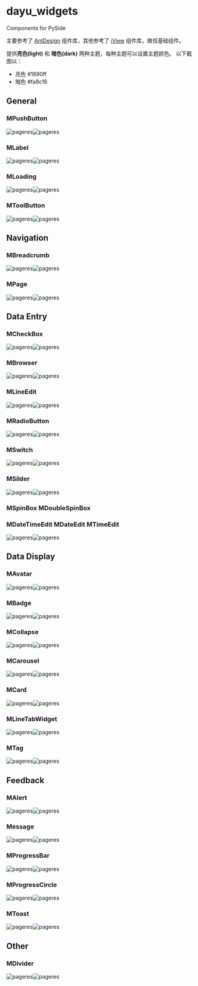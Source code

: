 # dayu_widgets

Components for PySide

主要参考了 [AntDesign](https://ant.design/) 组件库，其他参考了 [iView](https://www.iviewui.com/) 组件库，微信基础组件。


提供**亮色(light)** 和 **暗色(dark)** 两种主题，每种主题可以设置主题颜色。
以下截图以：

* 亮色 #1890ff 
* 暗色 #fa8c16

## General


### MPushButton
![pageres](screenshots/push_button_light.png)![pageres](screenshots/push_button_dark.png)

### MLabel
![pageres](screenshots/label_light.png)![pageres](screenshots/label_dark.png)

### MLoading
![pageres](screenshots/loading_light.gif)![pageres](screenshots/loading_dark.gif)

### MToolButton
![pageres](screenshots/tool_button_light.png)![pageres](screenshots/tool_button_dark.png)

## Navigation


### MBreadcrumb
![pageres](screenshots/breadcrumb_light.gif)![pageres](screenshots/breadcrumb_dark.gif)

### MPage
![pageres](screenshots/page_light.png)![pageres](screenshots/page_dark.png)


## Data Entry


### MCheckBox
![pageres](screenshots/check_box_light.png)![pageres](screenshots/check_box_dark.png)

### MBrowser
![pageres](screenshots/browser_light.png)![pageres](screenshots/browser_dark.png)

### MLineEdit
![pageres](screenshots/line_edit_light.png)![pageres](screenshots/line_edit_dark.png)

### MRadioButton
![pageres](screenshots/radio_button_light.png)![pageres](screenshots/radio_button_dark.png)

### MSwitch
![pageres](screenshots/switch_light.png)![pageres](screenshots/switch_dark.png)

### MSilder
![pageres](screenshots/slider_light.png)![pageres](screenshots/slider_dark.png)

### MSpinBox MDoubleSpinBox 
### MDateTimeEdit MDateEdit MTimeEdit
![pageres](screenshots/spin_box_light.png)![pageres](screenshots/spin_box_dark.png)


## Data Display


### MAvatar
![pageres](screenshots/avatar_light.png)![pageres](screenshots/avatar_dark.png)

### MBadge
![pageres](screenshots/badge_light.png)![pageres](screenshots/badge_dark.png)

### MCollapse
![pageres](screenshots/collapse_light.png)![pageres](screenshots/collapse_dark.png)

### MCarousel
![pageres](screenshots/carousel_light.png)![pageres](screenshots/carousel_dark.png)

### MCard
![pageres](screenshots/card_light.png)![pageres](screenshots/card_dark.png)

### MLineTabWidget
![pageres](screenshots/line_tab_widget_light.gif)![pageres](screenshots/line_tab_widget_dark.gif)

### MTag
![pageres](screenshots/tag_light.png)![pageres](screenshots/tag_dark.png)


## Feedback


### MAlert
![pageres](screenshots/alert_light.png)![pageres](screenshots/alert_dark.png)

### Message
![pageres](screenshots/message_light.gif)![pageres](screenshots/message_dark.gif)

### MProgressBar
![pageres](screenshots/progress_bar_light.png)![pageres](screenshots/progress_bar_dark.png)

### MProgressCircle
![pageres](screenshots/progress_circle_light.png)![pageres](screenshots/progress_circle_dark.png)

### MToast
![pageres](screenshots/toast_light.gif)![pageres](screenshots/toast_dark.gif)

## Other

### MDivider
![pageres](screenshots/divider_light.png)![pageres](screenshots/divider_dark.png)
